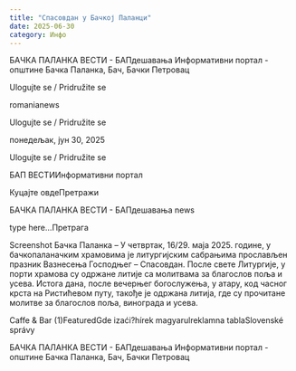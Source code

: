 ```yaml
---
title: "Спасовдан у Бачкој Паланци"
date: 2025-06-30
category: Инфо
---
```


БАЧКА ПАЛАНКА ВЕСТИ - БАПдешавања Информативни портал - општине Бачка Паланка, Бач, Бачки Петровац

Ulogujte se / Pridružite se

romanianews

Ulogujte se / Pridružite se

понедељак, јун 30, 2025

Ulogujte se / Pridružite se

БАП ВЕСТИИнформативни портал

Куцајте овдеПретражи

БАЧКА ПАЛАНКА ВЕСТИ - БАПдешавања news

type here...Претрага

Screenshot
            Бачка Паланка – У четвртак, 16/29. маја 2025. године, у бачкопаланачким храмовима је литургијским сабрањима прослављен празник Вазнесења Господњег – Спасовдан. После свете Литургије, у порти храмова су одржане литије са молитвама за благослов поља и усева.
Истога дана, после вечерњег богослужења, у aтару, код часног крста на Ристићевом путу, такође је одржана литија, где су прочитане молитве за благослов поља, винограда и усева.

Caffe & Bar (1)FeaturedGde izaći?hírek magyarulreklamna tablaSlovenské správy

БАЧКА ПАЛАНКА ВЕСТИ - БАПдешавања Информативни портал - општине Бачка Паланка, Бач, Бачки Петровац
